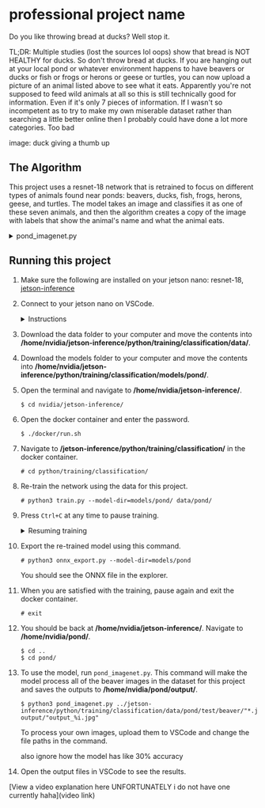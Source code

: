 # professional project name

Do you like throwing bread at ducks? Well stop it.

TL;DR: Multiple studies (lost the sources lol oops) show that bread is NOT HEALTHY for ducks. So don't throw bread at ducks. If you are hanging out at your local pond or whatever environment happens to have beavers or ducks or fish or frogs or herons or geese or turtles, you can now upload a picture of an animal listed above to see what it eats. Apparently you're not supposed to feed wild animals at all so this is still technically good for information. Even if it's only 7 pieces of information. If I wasn't so incompetent as to try to make my own miserable dataset rather than searching a little better online then I probably could have done a lot more categories. Too bad

image: duck giving a thumb up

## The Algorithm

This project uses a resnet-18 network that is retrained to focus on different types of animals found near ponds: beavers, ducks, fish, frogs, herons, geese, and turtles. The model takes an image and classifies it as one of these seven animals, and then the algorithm creates a copy of the image with labels that show the animal's name and what the animal eats.

<details>
<summary>
   pond_imagenet.py
</summary>
   
1. Import the necessary modules.

   ![](https://i.ibb.co/hW1FKYF/Capture1.png)
   
2. Add input and output arguments in command line.

   ![](https://i.ibb.co/rGTbDNz/Capture2.png)
   
3. Define input and output from arguments.

   ![](https://i.ibb.co/dBtP658/Capture3.png)
   
4. Load the recognition network. This project uses resnet-18.

   ![](https://i.ibb.co/P1cJ7yF/Capture4.png)
   
5. (Optional) Delete previous outputs. Comment out these lines to keep previous outputs.

   ![](https://i.ibb.co/QCVCRwZ/Capture5.png)

6. Create fonts for overlay.

   ![](https://i.ibb.co/gg1kKQW/Capture6.png)
   
7. Capture the next image/frame.

   ![](https://i.ibb.co/PcTjwzt/Capture7.png)
   
8. Classify the image/frame using the recognition network.

   ![](https://i.ibb.co/5kPcqqD/Capture8.png)
   
9. Print the top class prediction.

   ![](https://i.ibb.co/gSxwjmS/Capture9.png)
   
10. Choose information on label depending on the class prediction.

    ![](https://i.ibb.co/DVfQgHK/Capture10.png)
    
11. Add the name and diet labels to the output image.

    ![](https://i.ibb.co/vqGs2kz/Capture11.png)
   
12. Render the output image.

    ![](https://i.ibb.co/2g50hSZ/Capture12.png)
    
</details>

## Running this project

1. Make sure the following are installed on your jetson nano: resnet-18, [jetson-inference](https://www.github.com/dusty-nv/jetson-inference/)
   
2. Connect to your jetson nano on VSCode.

   <details>
      <summary>Instructions</summary>
      
      1. Open VSCode and navigate to the Extensions tab.

         ![](https://i.ibb.co/hXR7yjK/Capture2bi.png)
      
      2. Install the Remote-SSH extension.
  
         ![](https://i.ibb.co/YfyYgnB/Capture2bii.png)
      
      3. Navigate to the Command Palette. (View > Command Palette or Ctrl + Shift + P)

         ![](https://i.ibb.co/8DFzD9h/Capture2biii.png)
      
      4. Select "Remote-SSH: Connect to Host..."
         
         ![](https://i.ibb.co/bbk0q3X/Capture2biv.png)
      
      5. Select "Add New SSH Host..."
       
         ![](https://i.ibb.co/n8yrD6C/Capture2bv.png)
      
      6. Type "nvidia@" followed by your jetson nano's IP address.
  
          ![](https://i.ibb.co/MSbVchx/Capture2bvi.png)
      
      7. Select the first option.
  
          ![](https://i.ibb.co/FBCFFqC/Capture2bvii.png)
      
      8. Connect to your jetson nano. If asked, select Linux as the platform for the remote host.
  
          ![](https://i.ibb.co/1X4P03v/tempsnip.png)
      
      9. Enter the password.
  
          ![](https://i.ibb.co/pv2t2xg/Capture2bxi.png)
          
      10. Select "Open Folder..." and enter "/home/".

          ![](https://i.ibb.co/4jXmZ5b/Capture2bxii.png)
   
   </details>

3. Download the data folder to your computer and move the contents into **/home/nvidia/jetson-inference/python/training/classification/data/**.

4. Download the models folder to your computer and move the contents into **/home/nvidia/jetson-inference/python/training/classification/models/pond/**.

5. Open the terminal and navigate to **/home/nvidia/jetson-inference/**.

   ```
   $ cd nvidia/jetson-inference/
   ```
   
6. Open the docker container and enter the password.

   ```
   $ ./docker/run.sh
   ```

7. Navigate to **/jetson-inference/python/training/classification/** in the docker container.

   ```
   # cd python/training/classification/
   ```

8. Re-train the network using the data for this project.

   ```
   # python3 train.py --model-dir=models/pond/ data/pond/
   ```

9. Press ```Ctrl+C``` at any time to pause training.

    <details>
       <summary>Resuming training</summary>
      
       1. To resume training, run ```train.py``` with these parameters:
         
          ```
          # python3 train.py --resume models/pond/model_best.pth.tar --model-dir=models/pond data/pond
          ```
       
       2. If you get a silly error on line 196 about the best_accuracy variable, open ```train.py``` using this command.
          
          ```
          # nano train.py
          ``` 

          Look for these lines and comment them out, then save the file.
         
          Try running the file again and it should work.

    </details>

10. Export the re-trained model using this command.

    ```
    # python3 onnx_export.py --model-dir=models/pond
    ```

    You should see the ONNX file in the explorer.
  
11. When you are satisfied with the training, pause again and exit the docker container.

    ```
    # exit
    ```
    
12. You should be back at **/home/nvidia/jetson-inference/**. Navigate to **/home/nvidia/pond/**.

    ```
    $ cd ..
    $ cd pond/
    ```
    
13. To use the model, run ```pond_imagenet.py```.
    This command will make the model process all of the beaver images in the dataset for this project and saves the outputs to **/home/nvidia/pond/output/**.

    ```
    $ python3 pond_imagenet.py ../jetson-inference/python/training/classification/data/pond/test/beaver/"*.jpg" output/"output_%i.jpg"
    ```

    To process your own images, upload them to VSCode and change the file paths in the command.

    also ignore how the model has like 30% accuracy

14. Open the output files in VSCode to see the results.
    
[View a video explanation here UNFORTUNATELY i do not have one currently haha](video link)
